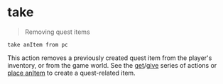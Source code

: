 # take

> Removing quest items

```
take anItem from pc
```

This action removes a previously created quest item from the player's inventory, or from the game world. See the [get](./get.md)/[give](./give.md) series of actions or [place anItem](./place.md) to create a quest-related item.
